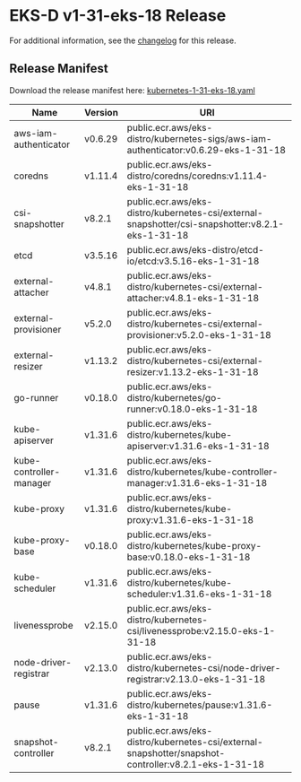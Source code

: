 # EKS-D v1-31-eks-18 Release

For additional information, see the [changelog](CHANGELOG-v1-31-eks-18.md) for this release.

## Release Manifest

Download the release manifest here: [kubernetes-1-31-eks-18.yaml](https://distro.eks.amazonaws.com/kubernetes-1-31/kubernetes-1-31-eks-18.yaml)

| Name | Version | URI |
|------|---------|-----|
| aws-iam-authenticator | v0.6.29 | public.ecr.aws/eks-distro/kubernetes-sigs/aws-iam-authenticator:v0.6.29-eks-1-31-18 |
| coredns | v1.11.4 | public.ecr.aws/eks-distro/coredns/coredns:v1.11.4-eks-1-31-18 |
| csi-snapshotter | v8.2.1 | public.ecr.aws/eks-distro/kubernetes-csi/external-snapshotter/csi-snapshotter:v8.2.1-eks-1-31-18 |
| etcd | v3.5.16 | public.ecr.aws/eks-distro/etcd-io/etcd:v3.5.16-eks-1-31-18 |
| external-attacher | v4.8.1 | public.ecr.aws/eks-distro/kubernetes-csi/external-attacher:v4.8.1-eks-1-31-18 |
| external-provisioner | v5.2.0 | public.ecr.aws/eks-distro/kubernetes-csi/external-provisioner:v5.2.0-eks-1-31-18 |
| external-resizer | v1.13.2 | public.ecr.aws/eks-distro/kubernetes-csi/external-resizer:v1.13.2-eks-1-31-18 |
| go-runner | v0.18.0 | public.ecr.aws/eks-distro/kubernetes/go-runner:v0.18.0-eks-1-31-18 |
| kube-apiserver | v1.31.6 | public.ecr.aws/eks-distro/kubernetes/kube-apiserver:v1.31.6-eks-1-31-18 |
| kube-controller-manager | v1.31.6 | public.ecr.aws/eks-distro/kubernetes/kube-controller-manager:v1.31.6-eks-1-31-18 |
| kube-proxy | v1.31.6 | public.ecr.aws/eks-distro/kubernetes/kube-proxy:v1.31.6-eks-1-31-18 |
| kube-proxy-base | v0.18.0 | public.ecr.aws/eks-distro/kubernetes/kube-proxy-base:v0.18.0-eks-1-31-18 |
| kube-scheduler | v1.31.6 | public.ecr.aws/eks-distro/kubernetes/kube-scheduler:v1.31.6-eks-1-31-18 |
| livenessprobe | v2.15.0 | public.ecr.aws/eks-distro/kubernetes-csi/livenessprobe:v2.15.0-eks-1-31-18 |
| node-driver-registrar | v2.13.0 | public.ecr.aws/eks-distro/kubernetes-csi/node-driver-registrar:v2.13.0-eks-1-31-18 |
| pause | v1.31.6 | public.ecr.aws/eks-distro/kubernetes/pause:v1.31.6-eks-1-31-18 |
| snapshot-controller | v8.2.1 | public.ecr.aws/eks-distro/kubernetes-csi/external-snapshotter/snapshot-controller:v8.2.1-eks-1-31-18 |
